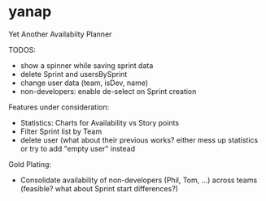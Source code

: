 # yanap
Yet Another Availabilty Planner

TODOS:
- show a spinner while saving sprint data
- delete Sprint and usersBySprint
- change user data (team, isDev, name)
- non-developers: enable de-select on Sprint creation

Features under consideration:
- Statistics: Charts for Availability vs Story points
- Filter Sprint list by Team
- delete user (what about their previous works? either mess up statistics or try to add "empty user" instead

Gold Plating:
- Consolidate availability of non-developers (Phil, Tom, ...) across teams (feasible? what about Sprint start differences?)
